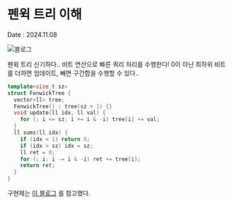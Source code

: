 # 펜윅 트리 이해
Date : 2024.11.08

![블로그](https://yoongrammer.tistory.com/104)

펜윅 트리 신기하다.. 비트 연산으로 빠른 쿼리 처리를 수행한다! 0이 아닌 최하위 비트를 더하면 업데이트, 빼면 구간합을 수행할 수 있다..

```cpp
template<size_t sz>
struct FenwickTree {
  vector<ll> tree;
  FenwickTree() : tree(sz + 1) {}
  void update(ll idx, ll val) {
    for (; i <= sz; i += i & -i) tree[i] += val;
  }
  ll sums(ll idx) {
    if (idx < 1) return 0;
    if (idx > sz) idx = sz;
    ll ret = 0;
    for (; i; i -= i & -i) ret += tree[i];
    return ret;
  }
}
```

구현체는 [이 블로그](https://blog.naver.com/jinhan814/222270954978) 를 참고했다.

